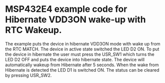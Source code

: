 # MSP432E4 example code for Hibernate VDD3ON wake-up with RTC Wakeup.

The example puts the device in hibernate VDD3ON mode with wake up from the RTC MATCH.
 The device in active state switched the LED D2 ON. To put the device in hibernate
 the user must press the USR_SW1 which turns the LED D2 OFF and puts the device into
 hibernate state. The device will automatically wakeup from Hibernate after 5 seconds.
 When the wake from Hibernate is detected the LED D1 is switched ON. The status can 
 be cleared by pressing USR_SW2.
